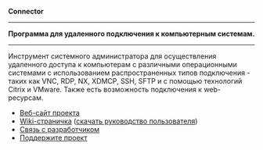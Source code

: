 **Connector**
_ _ _ _ _ _ _ _ _ _ _ _ _ _ _ _ _ _ _ _ _ _ _ _ _ _ _ _ _ _ _ _ _ _ _ _ 
**Программа для удаленного подключения к компьютерным системам.**
_ _ _ _ _ _ _ _ _ _ _ _ _ _ _ _ _ _ _ _ _ _ _ _ _ _ _ _ _ _ _ _ _ _ _ _ 
Инструмент системного администратора для осуществления удаленного доступа к компьютерам с различными операционными системами с использованием распространенных типов подключения - таких как VNC, RDP, NX, XDMCP, SSH, SFTP и с помощью технологий Citrix и VMware. Также есть возможность подключения к web-ресурсам.

* [Веб-сайт проекта](http://www.myconnector.ru)
* [Wiki-страничка](http://wiki.myconnector.ru) ([скачать руководство пользователя]( http://www.myconnector.ru/wiki/Connector_wiki.pdf))
* [Связь с разработчиком](mailto:ek@myconnector.ru)
* [Поддержите проект](http://www.myconnector.ru/donate.html)
